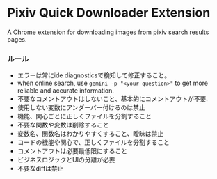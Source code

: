 # Pixiv Quick Downloader Extension

A Chrome extension for downloading images from pixiv search results pages.

### ルール
- エラーは常にide diagnosticsで検知して修正すること。
- when online search, use `gemini -p "<your question>"` to get more reliable and accurate information.
- 不要なコメントアウトはしないこと、基本的にコメントアウトが不要.
- 使用しない変数にアンダーバー付けるのは禁止
- 機能、関心ごとに正しくファイルを分割すること
- 不要な関数や変数は削除すること
- 変数名、関数名はわかりやすくすること、曖昧は禁止
- コードの機能や関心で、正しくファイルを分割すること
- コメントアウトは必要最低限にすること
- ビジネスロジックとUIの分離が必要
- 不要なdiffは禁止